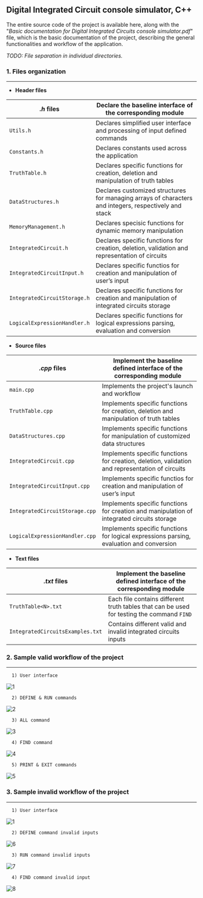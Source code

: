 ## Digital Integrated Circuit console simulator, C++

The entire source code of the project is available here, along with the "_Basic documentation for Digital Integrated Circuits console simulator.pdf_" file, which is the basic documentation of the project, describing the general functionalities and workflow of the application.

_TODO: File separation in individual directories._

### 1. Files organization
---
* **Header files**
  
| _.h_ files | Declare the baseline interface of the corresponding module |
| --- | --- |
| `Utils.h` | Declares simplified user interface and processing of input defined commands |
| `Constants.h` | Declares constants used across the application |
| `TruthTable.h` | Declares specific functions for creation, deletion and manipulation of truth tables |
| `DataStructures.h` | Declares customized structures for managing arrays of characters and integers, respectively and stack |
| `MemoryManagement.h` | Declares specisic functions for dynamic memory manipulation |
| `IntegratedCircuit.h` | Declares specific functions for creation, deletion, validation and representation of circuits |
| `IntegratedCircuitInput.h` | Declares specific functios for creation and manipulation of user’s input |
| `IntegratedCircuitStorage.h` | Declares specific functions for creation and manipulation of integrated circuits storage |
| `LogicalExpressionHandler.h` | Declares specific functions for logical expressions parsing, evaluation and conversion |

* **Source files**
  
| _.cpp_ files | Implement the baseline defined interface of the corresponding module |
| --- | --- |
| `main.cpp` | Implements the project's launch and workflow |
| `TruthTable.cpp` | Implements specific functions for creation, deletion and manipulation of truth tables |
| `DataStructures.cpp` | Implements specific functions for manipulation of customized data structures |
| `IntegratedCircuit.cpp` | Implements specific functions for creation, deletion, validation and representation of circuits |
| `IntegratedCircuitInput.cpp` | Implements specific functios for creation and manipulation of user’s input |
| `IntegratedCircuitStorage.cpp` | Implements specific functions for creation and manipulation of integrated circuits storage |
| `LogicalExpressionHandler.cpp` | Implements specific functions for logical expressions parsing, evaluation and conversion |

* **Text files**
  
| _.txt_ files | Implement the baseline defined interface of the corresponding module |
| --- | --- |
| `TruthTable<N>.txt` | Each file contains different truth tables that can be used for testing the command `FIND` |
| `IntegratedCircuitsExamples.txt` | Contains different valid and invalid integrated circuits inputs |


### 2. Sample valid workflow of the project
---
      1) User interface
  ![1](https://github.com/user-attachments/assets/90a77478-47ce-4c07-9366-9ef5c780b6ca)

      2) DEFINE & RUN commands
  ![2](https://github.com/user-attachments/assets/7e3c0770-65ec-41ae-a9cb-a8cd889e36d3)

      3) ALL command
  ![3](https://github.com/user-attachments/assets/aca57c2f-78d1-4edc-8d10-c53ed66752b7)

      4) FIND command
  ![4](https://github.com/user-attachments/assets/7ee9c74b-316c-48ef-b03e-41946a616f53)

      5) PRINT & EXIT commands
  ![5](https://github.com/user-attachments/assets/cc0e0dcb-4445-4ab8-8486-c304622d5f3d)

### 3. Sample invalid workflow of the project
---
      1) User interface
  ![1](https://github.com/user-attachments/assets/f31abdfe-0bbe-42c6-8adf-03822c0b113e)

      2) DEFINE command invalid inputs
  ![6](https://github.com/user-attachments/assets/163e6f42-ddb2-40c1-824e-61002c2b1632)
      
      
      3) RUN command invalid inputs
  ![7](https://github.com/user-attachments/assets/79ed77af-ea70-457c-aaae-3abc0af7e488)

      4) FIND command invalid input
  ![8](https://github.com/user-attachments/assets/48211af8-595e-49ad-aa5f-3bf9b9fe3d11)

